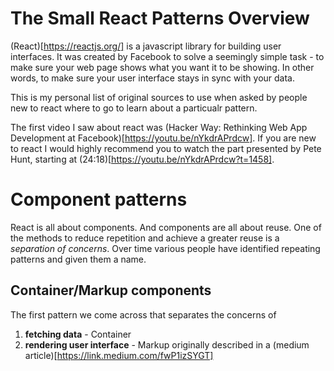 # The Small React Patterns Overview

(React)[https://reactjs.org/] is a javascript library for building user interfaces. It was created by Facebook to solve a seemingly simple task - to make sure your web page shows what you want it to be showing. In other words, to make sure your user interface stays in sync with your data. 

This is my personal list of original sources to use when asked by people new to react where to go to learn about a particualr pattern.

The first video I saw about react was (Hacker Way: Rethinking Web App Development at Facebook)[https://youtu.be/nYkdrAPrdcw]. If you are new to react I would highly recommend you to watch the part presented by Pete Hunt, starting at (24:18)[https://youtu.be/nYkdrAPrdcw?t=1458].

# Component patterns

React is all about components. And components are all about reuse. One of the methods to reduce repetition and achieve a greater reuse is a _separation of concerns_. Over time various people have identified repeating patterns and given them a name.

## Container/Markup components

The first pattern we come across that separates the concerns of
1. **fetching data** - Container
2. **rendering user interface** - Markup
originally described in a (medium article)[https://link.medium.com/fwP1izSYGT]


